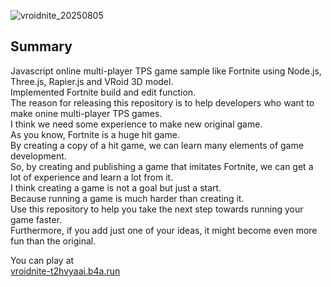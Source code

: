 ![vroidnite_20250805](https://github.com/user-attachments/assets/b7ae7782-bc40-4604-a52c-26c1eb342a0a)  

## Summary
Javascript online multi-player TPS game sample like Fortnite using Node.js, Three.js, Rapier.js and VRoid 3D model.  
Implemented Fortnite build and edit function.  
The reason for releasing this repository is to help developers who want to make onine multi-player TPS games.  
I think we need some experience to make new original game.  
As you know, Fortnite is a huge hit game.  
By creating a copy of a hit game, we can learn many elements of game development.  
So, by creating and publishing a game that imitates Fortnite, we can get a lot of experience and learn a lot from it.  
I think creating a game is not a goal but just a start.  
Because running a game is much harder than creating it.  
Use this repository to help you take the next step towards running your game faster.  
Furthermore, if you add just one of your ideas, it might become even more fun than the original.  
  
You can play at  
[vroidnite-t2hvyaai.b4a.run](https://vroidnite-t2hvyaai.b4a.run/)    

